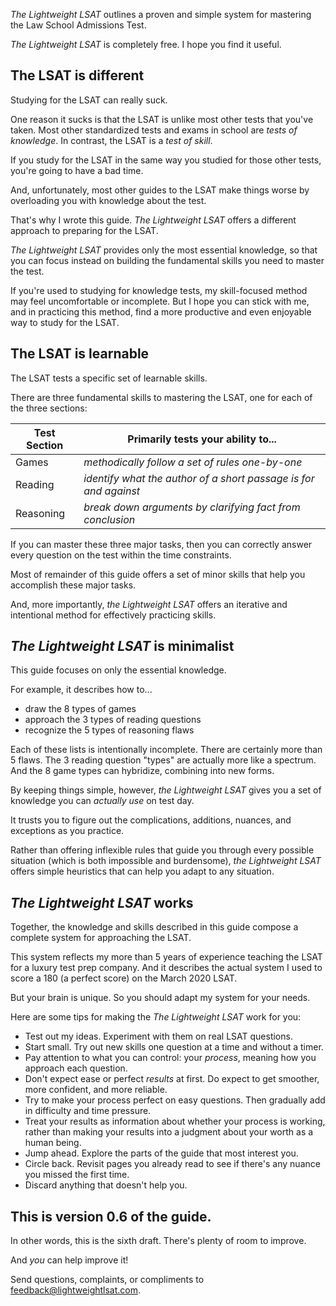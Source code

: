 *The Lightweight LSAT* outlines a proven and simple system for mastering the Law School Admissions Test. 

*The Lightweight LSAT* is completely free. I hope you find it useful.

## The LSAT is different

Studying for the LSAT can really suck. 

One reason it sucks is that the LSAT is unlike most other tests that you've taken. Most other standardized tests and exams in school are *tests of knowledge*. In contrast, the LSAT is a *test of skill*.

If you study for the LSAT in the same way you studied for those other tests, you're going to have a bad time.

And, unfortunately, most other guides to the LSAT make things worse by overloading you with knowledge about the test.

That's why I wrote this guide. *The Lightweight LSAT* offers a different approach to preparing for the LSAT.

*The Lightweight LSAT* provides only the most essential knowledge, so that you can focus instead on building the fundamental skills you need to master the test.

If you're used to studying for knowledge tests, my skill-focused method may feel uncomfortable or incomplete. But I hope you can stick with me, and in practicing this method, find a more productive and even enjoyable way to study for the LSAT.

## The LSAT is learnable

The LSAT tests a specific set of learnable skills.

There are three fundamental skills to mastering the LSAT, one for each of the three sections:

Test Section | Primarily tests your ability to...
-- | --
Games | *methodically follow a set of rules one-by-one*
Reading | *identify what the author of a short passage is for and against*
Reasoning | *break down arguments by clarifying fact from conclusion*

If you can master these three major tasks, then you can correctly answer every question on the test within the time constraints.

Most of remainder of this guide offers a set of minor skills that help you accomplish these major tasks.

And, more importantly, *the Lightweight LSAT* offers an iterative and intentional method for effectively practicing skills.

## *The Lightweight LSAT* is minimalist

This guide focuses on only the essential knowledge.

For example, it describes how to...

- draw the 8 types of games
- approach the 3 types of reading questions
- recognize the 5 types of reasoning flaws

Each of these lists is intentionally incomplete. There are certainly more than 5 flaws. The 3 reading question "types" are actually more like a spectrum. And the 8 game types can hybridize, combining into new forms.

By keeping things simple, however, *the Lightweight LSAT* gives you a set of knowledge you can *actually use* on test day. 

It trusts you to figure out the complications, additions, nuances, and exceptions as you practice.

Rather than offering inflexible rules that guide you through every possible situation (which is both impossible and burdensome), *the Lightweight LSAT* offers simple heuristics that can help you adapt to any situation.

## *The Lightweight LSAT* works

Together, the knowledge and skills described in this guide compose a complete system for approaching the LSAT. 

This system reflects my more than 5 years of experience teaching the LSAT for a luxury test prep company. And it describes the actual system I used to score a 180 (a perfect score) on the March 2020 LSAT.

But your brain is unique. So you should adapt my system for your needs.

Here are some tips for making the *The Lightweight LSAT* work for you:
- Test out my ideas. Experiment with them on real LSAT questions. 
- Start small. Try out new skills one question at a time and without a timer.
- Pay attention to what you can control: your *process*, meaning how you approach each question.
- Don't expect ease or perfect *results* at first. Do expect to get smoother, more confident, and more reliable.
- Try to make your process perfect on easy questions. Then gradually add in difficulty and time pressure.
- Treat your results as information about whether your process is working, rather than making your results into a judgment about your worth as a human being.
- Jump ahead. Explore the parts of the guide that most interest you.
- Circle back. Revisit pages you already read to see if there's any nuance you missed the first time.
- Discard anything that doesn't help you.

## This is version 0.6 of the guide.

In other words, this is the sixth draft. There's plenty of room to improve. 

And *you* can help improve it! 

Send questions, complaints, or compliments to <feedback@lightweightlsat.com>.
